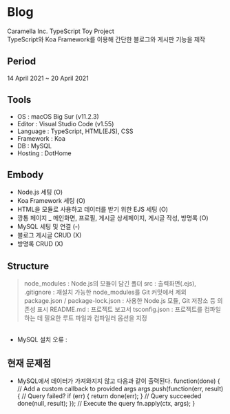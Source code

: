 # Blog
Caramella Inc. TypeScript Toy Project  
TypeScript와 Koa Framework를 이용해 간단한 블로그와 게시판 기능을 제작

## Period
14 April 2021 ~ 20 April 2021  

## Tools
- OS : macOS Big Sur (v11.2.3)
- Editor : Visual Studio Code (v1.55)
- Language : TypeScript, HTML(EJS), CSS
- Framework : Koa
- DB : MySQL
- Hosting : DotHome

## Embody
- Node.js 세팅 (O)
- Koa Framework 세팅 (O)
- HTML을 모듈로 사용하고 데이터를 받기 위한 EJS 세팅 (O)
- 깡통 페이지 _ 메인화면, 프로필, 게시글 상세페이지, 게시글 작성, 방명록 (O)
- MySQL 세팅 및 연결 (-)
- 블로그 게시글 CRUD (X)
- 방명록 CRUD (X)

## Structure
> node_modules : Node.js의 모듈이 담긴 폴더
> src : 출력화면(.ejs), 
> .gitignore : 재설치 가능한 node_modules를 Git 커밋에서 제외
> package.json / package-lock.json : 사용한 Node.js 모듈, Git 저장소 등 의존성 표시
> README.md : 프로젝트 보고서
> tsconfig.json : 프로젝트를 컴파일하는 데 필요한 루트 파일과 컴파일러 옵션을 지정

## 
- MySQL 설치 오류 : 

## 현재 문제점
- MySQL에서 데이터가 가져와지지 않고 다음과 같이 출력된다.
function(done) { 
    // Add a custom callback to provided args 
    args.push(function(err, result) { 
        // Query failed? 
        if (err) { return done(err); } 
        // Query succeeded 
        done(null, result); 
    }); 
    // Execute the query 
    fn.apply(ctx, args); 
}
